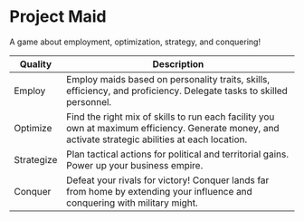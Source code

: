 # Project Maid

A game about employment, optimization, strategy, and conquering!

| Quality    | Description                                                                                                                                         |
| ---------- | --------------------------------------------------------------------------------------------------------------------------------------------------- |
| Employ     | Employ maids based on personality traits, skills, efficiency, and proficiency. Delegate tasks to skilled personnel.                                 |
| Optimize   | Find the right mix of skills to run each facility you own at maximum efficiency. Generate money, and activate strategic abilities at each location. |
| Strategize | Plan tactical actions for political and territorial gains. Power up your business empire.                                                           |
| Conquer    | Defeat your rivals for victory! Conquer lands far from home by extending your influence and conquering with military might.                         |
